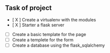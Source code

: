 ## Task of project

- [ X ] Create a virtualenv with the modules
- [ X ] Starter a flask server
- [ ] Create a basic template for the page
- [ ] Create a templete for the form
- [ ] Create a database using the flask_sqlalchemy